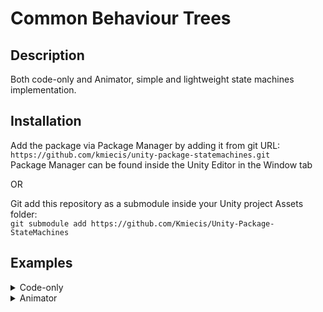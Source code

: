 # Common Behaviour Trees

## Description

Both code-only and Animator, simple and lightweight state machines implementation.

## Installation

Add the package via Package Manager by adding it from git URL:  
`https://github.com/kmiecis/unity-package-statemachines.git`  
Package Manager can be found inside the Unity Editor in the Window tab

OR

Git add this repository as a submodule inside your Unity project Assets folder:  
`git submodule add https://github.com/Kmiecis/Unity-Package-StateMachines`


## Examples

<details>
<summary>Code-only</summary>
<p>

### Code-only state machine example
#### The logic is implemented only through code and executed on its side

```cs
public class Player : MonoBehaviour
{
    private SM_IStateMachine _stateMachine;

    public bool IsGrounded
    {
        get => // Returns adequatelly
    }

    public bool HasJumpInput
    {
        get => // Returns adequatelly
    }

    public void Jump()
    {
        // Perform jump action
        // Run jump animation
    }

    public void Idle()
    {
        // Run idle animation
    }

    private void Awake()
    {
        _stateMachine = new SM_StateMachine()
            .WithState(new IdleState(this))
            .WithState(new JumpState(this));
    }

    private void Update()
    {
        _stateMachine.Execute();
    }
}

public class IdleState : SM_AState<Player>
{
    public IdleState(Player context) :
        base(context)
    {
        WithTransition<JumpState>(CanJump);
    }

    private bool CanJump()
    {
        return _context.HasJumpInput && _context.IsGrounded;
    }

    protected override void OnStart()
    {
        base.OnStart();

        _context.Idle();
    }
}

public class JumpState : SM_AState<Player>
{
    public JumpState(Player context) :
        base(context)
    {
        WithTransition<IdleState>(IsIdle);
    }

    private bool IsIdle()
    {
        return _context.IsGrounded;
    }

    protected override void OnStart()
    {
        base.OnStart();

        _context.Jump();
    }
}
```

</p>
</details>

<details>
<summary>Animator</summary>
<p>

### Animator state machine example
#### The logic is implemented both in code and in Unity Animator window, which mostly takes care of transitions between states

```cs
public class Player : MonoBehaviour
{
    public Animator animator;

    public bool IsGrounded
    {
        get => // Returns adequatelly
    }

    public bool HasJumpInput
    {
        get => // Returns adequatelly
    }

    public void Jump()
    {
        // Perform jump action
    }

    private void Awake()
    {
        var behaviours = animator.GetBehaviours<APlayerStateBehaviour>();
        foreach (var behaviour in behaviours)
        {
            behaviour.Setup(animator, this);
            behaviour.Enable();
        }
    }
}

public abstract class APlayerStateBehaviour : SM_AAnimatorBehaviour<Player>
{
    private static readonly int kIsGrounded = Animator.StringToHash("IsGrounded");
    private static readonly int kHasJumpInput = Animator.StringToHash("HasJumpInput");

    protected override void OnEnter()
    {
        base.OnEnter();

        UpdateParameters();
    }

    protected override void OnUpdate()
    {
        base.OnUpdate();

        UpdateParameters();
    }

    private void UpdateParameters()
    {
        _animator.SetBool(kIsGrounded, _context.IsGrounded);
        _animator.SetBool(kHasJumpInput, _context.HasJumpInput);
    }
}

public class PlayerIdleStateBehaviour : APlayerStateBehaviour
{
}

public class PlayerJumpStateBehaviour : APlayerStateBehaviour
{
    protected override void OnEnter()
    {
        base.OnEnter();

        _context.Jump();
    }
}
```

</p>
</details>
